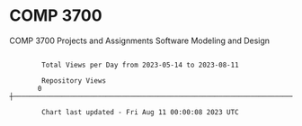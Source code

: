 # COMP 3700
COMP 3700 Projects and Assignments
Software Modeling and Design

```

        Total Views per Day from 2023-05-14 to 2023-08-11

        Repository Views
       0 ┼─────────────────────────────────────────────────────────────────────────────────────────

        Chart last updated - Fri Aug 11 00:00:08 2023 UTC
        
```
